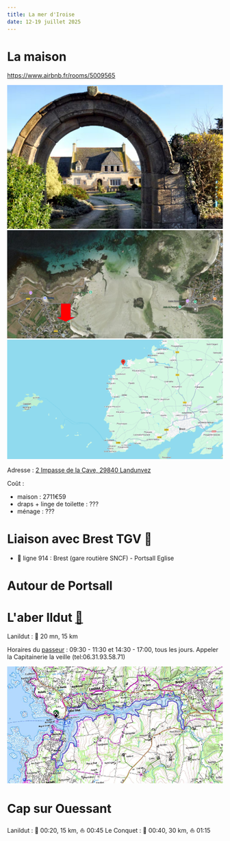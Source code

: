 ```yaml
---
title: La mer d'Iroise
date: 12-19 juillet 2025
---
```


<style type="text/css">
@import url("https://unpkg.com/sakura.css/css/normalize.css");
@import url("https://unpkg.com/sakura.css/css/sakura.css");
</style>

# La maison

<https://www.airbnb.fr/rooms/5009565>

![2 Impasse de la Cave, 29840 Landunvez](images/maison.png) 
![2 Impasse de la Cave, 29840 Landunvez](images/satellite.png)
[![](images/map.png)](https://maps.app.goo.gl/bDVwjnGXxwrwoDpc9)

Adresse : [2 Impasse de la Cave, 29840 Landunvez](https://maps.app.goo.gl/2ZrQymahHMxkQm5CA)

Coût :

- maison : 2711€59
- draps + linge de toilette : ???
- ménage : ???

<!---
Chambres :

- 1 chambre double (10, 20, 21)
- 1 chambre double (11)
- 1 chambre double (12, )
- 1 chambre double (14, )
- 1 chambre double (15, )
- 2 lits superposés (13, )
- 1 lit bateau (23)
- 1 lit simple (24)
- 1 chambre double avec douche (26)

- Rdc : 1 chambre double vue mer
- 1er étage :
    - 4 chambres double vue mer
    - 1 chambres deux lits simples superposés vue jardin
    - 1 dortoir 2 lits simples 1 lit.
-->

# Liaison avec Brest TGV 🚆

- 🚌 ligne 914 : Brest (gare routière SNCF) - Portsall Eglise

# Autour de Portsall

# L'aber Ildut [🥾](https://ignrando.fr/fr/parcours/fiche/details/id/2908227)

Lanildut : 🚗 20 mn, 15 km

Horaires du [passeur](https://www.iroise-bretagne.bzh/commerce/passage-de-laber-phine-la-passeuse/) : 09:30 - 11:30	et 14:30 - 17:00, tous les jours. Appeler la Capitainerie la veille (tel:06.31.93.58.71)

![L'aber Ildut 🥾 14 km, D+100](images/aber-ildut.png)


# Cap sur Ouessant

Lanildut : 🚗 00:20, 15 km, ⛵ 00:45
Le Conquet : 🚗 00:40, 30 km, ⛵ 01:15
